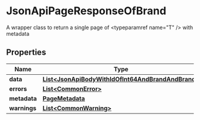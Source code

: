 

# JsonApiPageResponseOfBrand

A wrapper class to return a single page of <typeparamref name=\"T\" /> with metadata

## Properties

| Name | Type | Description | Notes |
|------------ | ------------- | ------------- | -------------|
|**data** | [**List&lt;JsonApiBodyWithIdOfInt64AndBrandAndBrand&gt;**](JsonApiBodyWithIdOfInt64AndBrandAndBrand.md) |  |  |
|**errors** | [**List&lt;CommonError&gt;**](CommonError.md) |  |  [optional] |
|**metadata** | [**PageMetadata**](PageMetadata.md) |  |  |
|**warnings** | [**List&lt;CommonWarning&gt;**](CommonWarning.md) |  |  [optional] |



